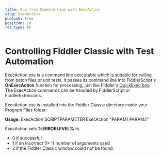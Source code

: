```yaml
---
title: Run from Command Line with ExecAction
slug: ExecAction
publish: true
position: 10
res_type: kb
---
```


Controlling Fiddler Classic with Test Automation
========================================

ExecAction.exe is a command line executable which is suitable for calling from batch files or unit tests.  It passes its command line into FiddlerScript's **OnExecAction** function for processing, just like Fiddler's [QuickExec box][1].  The ExecAction commands can be handled by FiddlerScript or FiddlerExtensions.

ExecAction.exe is installed into the Fiddler Classic directory inside your Program Files folder.

**Usage:**
               ExecAction SCRIPTPARAMETER
               ExecAction "PARAM1 PARAM2"

ExecAction sets **%ERRORLEVEL%** to

+ 0 if successful
+ 1 if an incorrect (!= 1) number of arguments used
+ 2 if the Fiddler Classic window could not be found.

[1]: ./QuickExec